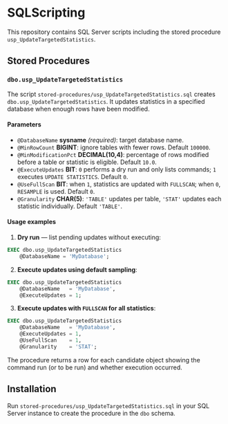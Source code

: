 # SQLScripting

This repository contains SQL Server scripts including the stored procedure `usp_UpdateTargetedStatistics`.

## Stored Procedures

### `dbo.usp_UpdateTargetedStatistics`

The script `stored-procedures/usp_UpdateTargetedStatistics.sql` creates `dbo.usp_UpdateTargetedStatistics`. It updates statistics in a specified database when enough rows have been modified.

#### Parameters

- `@DatabaseName` **sysname** *(required)*: target database name.
- `@MinRowCount` **BIGINT**: ignore tables with fewer rows. Default `100000`.
- `@MinModificationPct` **DECIMAL(10,4)**: percentage of rows modified before a table or statistic is eligible. Default `10.0`.
- `@ExecuteUpdates` **BIT**: `0` performs a dry run and only lists commands; `1` executes `UPDATE STATISTICS`. Default `0`.
- `@UseFullScan` **BIT**: when `1`, statistics are updated with `FULLSCAN`; when `0`, `RESAMPLE` is used. Default `0`.
- `@Granularity` **CHAR(5)**: `'TABLE'` updates per table, `'STAT'` updates each statistic individually. Default `'TABLE'`.

#### Usage examples

1. **Dry run** — list pending updates without executing:

```sql
EXEC dbo.usp_UpdateTargetedStatistics
    @DatabaseName = 'MyDatabase';
```

2. **Execute updates using default sampling**:

```sql
EXEC dbo.usp_UpdateTargetedStatistics
    @DatabaseName   = 'MyDatabase',
    @ExecuteUpdates = 1;
```

3. **Execute updates with `FULLSCAN` for all statistics**:

```sql
EXEC dbo.usp_UpdateTargetedStatistics
    @DatabaseName   = 'MyDatabase',
    @ExecuteUpdates = 1,
    @UseFullScan    = 1,
    @Granularity    = 'STAT';
```

The procedure returns a row for each candidate object showing the command run (or to be run) and whether execution occurred.

## Installation

Run `stored-procedures/usp_UpdateTargetedStatistics.sql` in your SQL Server instance to create the procedure in the `dbo` schema.
